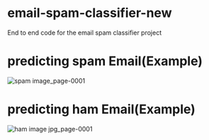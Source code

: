# email-spam-classifier-new
End to end code for the email spam classifier project
# predicting spam Email(Example)
![spam image_page-0001](https://github.com/user-attachments/assets/dcf06c71-e410-4c6a-a627-4847a8994613)
# predicting ham Email(Example)
![ham image jpg_page-0001](https://github.com/user-attachments/assets/c909a2f6-c299-48d7-8175-f90deabdb980)



